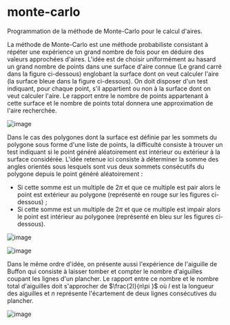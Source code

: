 # monte-carlo
Programmation de la méthode de Monte-Carlo pour le calcul d'aires.

La méthode de Monte-Carlo est une méthode probabiliste consistant à répéter une expérience un grand nombre de fois pour en déduire des valeurs approchées d'aires.
L'idée est de choisir uniformément au hasard un grand nombre de points dans une surface d'aire connue (Le grand carré dans la figure ci-dessous) englobant la surface dont on veut calculer l'aire (la surface bleue dans la figure ci-dessous).
On doit disposer d'un test indiquant, pour chaque point, s'il appartient ou non à la surface dont on veut calculer l'aire. Le rapport entre le nombre de points appartenant à cette surface et le nombre de points total donnera une approximation de l'aire recherchée. 

![image](https://user-images.githubusercontent.com/46868436/188307064-77272333-597c-4489-b02a-b25aae09f024.png)

Dans le cas des polygones dont la surface est définie par les sommets du polygone sous forme d'une liste de points, la difficulté consiste à trouver un test indiquant si le point généré aléatoirement est intérieur ou extérieur à la surface considérée. 
L'idée retenue ici consiste à déterminer la somme des angles orientés sous lesquels sont vus deux sommets consécutifs du polygone depuis le point généré aléatoirement : 
- Si cette somme est un multiple de $2\pi$ et que ce multiple est pair alors le point est extérieur au polygone (représenté en rouge sur les figures ci-dessous) ;
- Si cette somme est un multiple de $2\pi$ et que ce multiple est impair alors le point est intérieur au polygonee (représenté en bleu sur les figures ci-dessous).

![image](https://user-images.githubusercontent.com/46868436/188307241-9f0c8be1-f879-4885-8cb0-c5396e88ef4c.png)

![image](https://user-images.githubusercontent.com/46868436/188307271-082ab8d9-1e82-47a1-b9a6-638a2c064ff0.png)

Dans le même ordre d'idée, on présente aussi l'expérience de l'aiguille de Buffon qui consiste à laisser tomber et compter le nombre d'aiguilles coupant les lignes d'un plancher. Le rapport entre ce nombre et le nombre total d'aiguilles doit s'approcher de $\frac{2l}{n\pi }$ où $l$ est la longueur des aiguilles et $n$ représente l'écartement de deux lignes consécutives du plancher. 

![image](https://user-images.githubusercontent.com/46868436/189619532-36e592c0-eec6-46d1-a58d-991bf444cf41.png)


